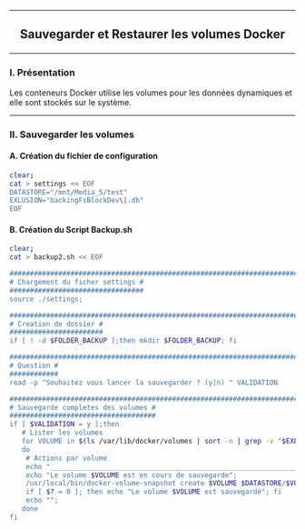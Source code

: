 ----------------------------------------------------------------------------------------------------------------------------------------------------------------------------------------------
## <p align='center'> Sauvegarder et Restaurer les volumes Docker </p>

----------------------------------------------------------------------------------------------------------------------------------------------------------------------------------------------
### I. Présentation
Les conteneurs Docker utilise les volumes pour les données dynamiques et elle sont stockés sur le système.


----------------------------------------------------------------------------------------------------------------------------------------------------------------------------------------------
### II. Sauvegarder les volumes
#### A. Création du fichier de configuration
```bash
clear;
cat > settings << EOF
DATASTORE="/mnt/Media_5/test"
EXLUSION="backingFsBlockDev\|.db"
EOF
```

#### B. Création du Script Backup.sh
```bash
clear;
cat > backup2.sh << EOF

#######################################################################################################################
# Chargement du ficher settings #
#################################
source ./settings;

#######################################################################################################################
# Creation de dossier #
#######################
if [ ! -d $FOLDER_BACKUP ];then mkdir $FOLDER_BACKUP; fi

#######################################################################################################################
# Question #
############
read -p "Souhaitez vous lancer la sauvegarder ? (y|n) " VALIDATION

#######################################################################################################################
# Sauvegarde completes des volumes #
####################################
if [ $VALIDATION = y ];then
   # Lister les volumes
   for VOLUME in $(ls /var/lib/docker/volumes | sort -n | grep -v "$EXLUSION")
   do
    # Actions par volume
    echo "___________________________________________________________________________________________________________"
    echo "Le volume $VOLUME est en cours de sauvegarde";
    /usr/local/bin/docker-volume-snapshot create $VOLUME $DATASTORE/$VOLUME.tar 1>/dev/null;
    if [ $? = 0 ]; then echo "Le volume $VOLUME est sauvegardé"; fi
    echo "";
   done
fi
```
